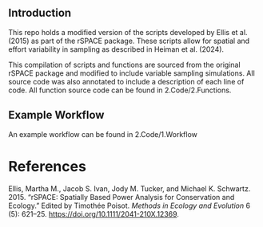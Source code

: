 ## Introduction

This repo holds a modified version of the scripts developed by Ellis et
al. (2015) as part of the rSPACE package. These scripts allow for
spatial and effort variability in sampling as described in Heiman et
al. (2024).

This compilation of scripts and functions are sourced from the original
rSPACE package and modified to include variable sampling simulations.
All source code was also annotated to include a description of each line
of code. All function source code can be found in 2.Code/2.Functions.

## Example Workflow

An example workflow can be found in 2.Code/1.Workflow

# References

Ellis, Martha M., Jacob S. Ivan, Jody M. Tucker, and Michael K.
Schwartz. 2015. “<span class="nocase">rSPACE</span>: Spatially Based
Power Analysis for Conservation and Ecology.” Edited by Timothée Poisot.
*Methods in Ecology and Evolution* 6 (5): 621–25.
<https://doi.org/10.1111/2041-210X.12369>.
